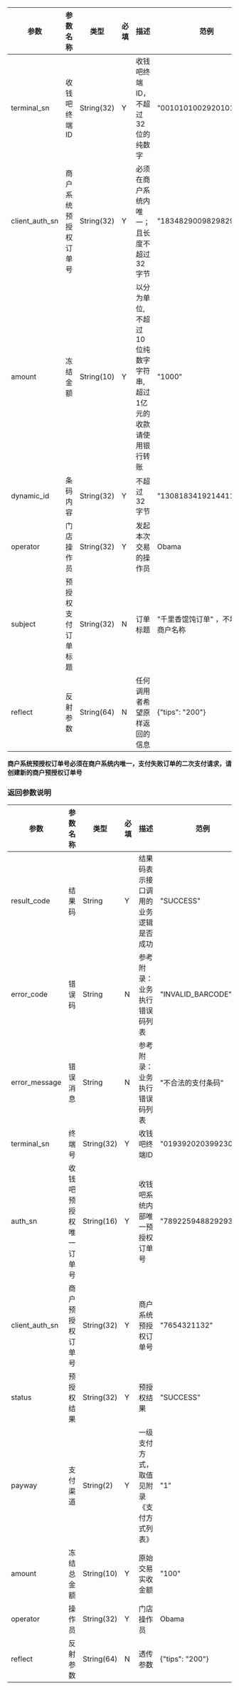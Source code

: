 | 参数 | 参数名称 | 类型 | 必填 | 描述 | 范例 |
| --- | --- | --- | --- | --- | --- |
| terminal\_sn | 收钱吧终端ID | String\(32\) | Y | 收钱吧终端ID，不超过32位的纯数字 | \"00101010029201012912\" |
| client\_auth\_sn | 商户系统预授权订单号 | String\(32\) | Y | 必须在商户系统内唯一；且长度不超过32字节 | "18348290098298292838" |
| amount | 冻结金额 | String\(10\) | Y | 以分为单位,不超过10位纯数字字符串,超过1亿元的收款请使用银行转账 | "1000" |
| dynamic\_id | 条码内容 | String\(32\) | Y | 不超过32字节 | "130818341921441147" |
| operator | 门店操作员 | String\(32\) | Y | 发起本次交易的操作员 | Obama |
| subject | 预授权支付订单标题 | String\(32\) | N | 订单标题 | "千里香馄饨订单" ，不填默认商户名称 |
| reflect | 反射参数 | String\(64\) | N | 任何调用者希望原样返回的信息 | {"tips": "200"} |

**商户系统预授权订单号必须在商户系统内唯一，支付失败订单的二次支付请求，请创建新的商户预授权订单号**

### 返回参数说明

| 参数 | 参数名称 | 类型 | 必填 | 描述 | 范例 |
| --- | --- | --- | --- | --- | --- |
| result\_code | 结果码 | String | Y | 结果码表示接口调用的业务逻辑是否成功 | "SUCCESS" |
| error\_code | 错误码 | String | N | 参考附录：业务执行错误码列表 | "INVALID\_BARCODE" |
| error\_message | 错误消息 | String | N | 参考附录：业务执行错误码列表 | "不合法的支付条码" |
| terminal\_sn | 终端号 | String\(32\) | Y | 收钱吧终端ID | "01939202039923029" |
| auth\_sn | 收钱吧预授权唯一订单号 | String\(16\) | Y | 收钱吧系统内部唯一预授权订单号 | "7892259488292938" |
| client\_auth\_sn | 商户预授权订单号 | String\(32\) | Y | 商户系统预授权订单号 | "7654321132" |
| status | 预授权结果 | String\(32\) | Y | 预授权结果 | "SUCCESS" |
| payway | 支付渠道 | String\(2\) | Y | 一级支付方式，取值见附录《支付方式列表》 | "1" |
| amount | 冻结总金额 | String\(10\) | Y | 原始交易实收金额 | "100" |
| operator | 操作员 | String\(32\) | Y | 门店操作员 | Obama |
| reflect | 反射参数 | String\(64\) | N | 透传参数 | {"tips": "200"} |



